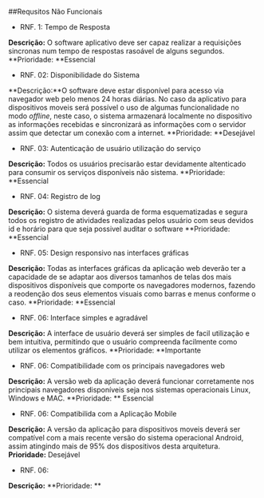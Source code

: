 ##Requsitos Não Funcionais

* RNF. 1: Tempo de Resposta

**Descrição:** O software aplicativo deve ser capaz realizar a requisições sincronas num tempo de respostas rasoável de alguns segundos.
**Prioridade: **Essencial

* RNF. 02: Disponibilidade do Sistema

**Descrição:**O software deve estar disponível para acesso via navegador  web pelo menos 24 horas diárias. No caso da aplicativo para dispositivos moveis será possível o uso de algumas funcionalidade no modo _offline_, neste caso, o sistema armazenará localmente no dispositivo as informações recebidas e  sincronizará as informações com o servidor assim que detectar um conexão com a internet.
**Prioridade: **Desejável

* RNF. 03: Autenticação de usuário utilização do serviço

**Descrição:** Todos os usuários precisarão estar devidamente altenticado para consumir os serviços disponíveis não sistema.
**Prioridade: **Essencial

* RNF. 04: Registro de log

**Descrição:** O sistema deverá guarda de forma esquematizadas e segura todos os registro de atividades realizadas pelos usuário com seus devidos id e horário para que seja possivel auditar o software
**Prioridade: **Essencial

* RNF. 05: Design responsivo nas interfaces gráficas

**Descrição:** Todas as interfaces gráficas da aplicação web deverão ter a capacidade de se adaptar aos diversos tamanhos de telas dos mais dispositivos disponíveis que comporte os navegadores modernos, fazendo a reodenção dos seus elementos visuais como barras e menus conforme o caso.
**Prioridade: **Essencial


* RNF. 06: Interface simples e agradável

**Descrição:** A interface de usuário deverá ser simples de facil utilização e bem intuitiva, permitindo que o usuário compreenda facilmente como utilizar os elementos gráficos.
**Prioridade: **Importante

* RNF. 06: Compatibilidade com os principais navegadores web

**Descrição:** A versão web da aplicação deverá funcionar corretamente nos principais navegadores disponíveis seja nos sistemas operacionais Linux, Windows e MAC. 
**Prioridade: ** Essencial 

* RNF. 06: Compatibilida com a Aplicação Mobile

**Descrição:** A versão da aplicação para dispositivos moveis deverá ser compatível com a mais recente versão do sistema operacional Android, assim atingindo mais de 95% dos dispositivos desta arquitetura.
**Prioridade:** Desejável














* RNF. 06:

**Descrição:**
**Prioridade: **



